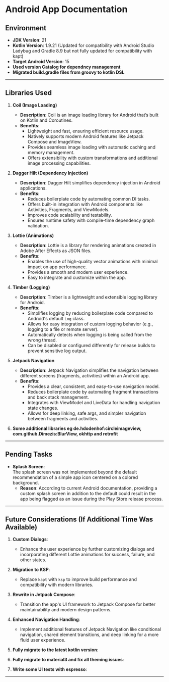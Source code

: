 # Android App Documentation

## Environment

- **JDK Version**: 21  
- **Kotlin Version**: 1.9.21 (Updated for compatibility with Android Studio Ladybug and Gradle 8.9 but not fully updated for compatibility with kapt)  
- **Target Android Version**: 15  
- **Used version Catalog for dependncy management**
- **Migrated build.gradle files from groovy to kotlin DSL**

---

## Libraries Used

1. **Coil (Image Loading)**  
   - **Description**: Coil is an image loading library for Android that’s built on Kotlin and Coroutines.  
   - **Benefits**:  
     - Lightweight and fast, ensuring efficient resource usage.  
     - Natively supports modern Android features like Jetpack Compose and ImageView.  
     - Provides seamless image loading with automatic caching and memory management.  
     - Offers extensibility with custom transformations and additional image processing capabilities.  

2. **Dagger Hilt (Dependency Injection)**  
   - **Description**: Dagger Hilt simplifies dependency injection in Android applications.  
   - **Benefits**:  
     - Reduces boilerplate code by automating common DI tasks.  
     - Offers built-in integration with Android components like Activities, Fragments, and ViewModels.  
     - Improves code scalability and testability.  
     - Ensures runtime safety with compile-time dependency graph validation.  

3. **Lottie (Animations)**  
   - **Description**: Lottie is a library for rendering animations created in Adobe After Effects as JSON files.  
   - **Benefits**:  
     - Enables the use of high-quality vector animations with minimal impact on app performance.  
     - Provides a smooth and modern user experience.   
     - Easy to integrate and customize within the app.  

4. **Timber (Logging)**  
   - **Description**: Timber is a lightweight and extensible logging library for Android.  
   - **Benefits**:  
     - Simplifies logging by reducing boilerplate code compared to Android's default `Log` class.  
     - Allows for easy integration of custom logging behavior (e.g., logging to a file or remote server).  
     - Automatically detects when logging is being called from the wrong thread.  
     - Can be disabled or configured differently for release builds to prevent sensitive log output.  

5. **Jetpack Navigation**  
   - **Description**: Jetpack Navigation simplifies the navigation between different screens (fragments, activities) within an Android app.  
   - **Benefits**:  
     - Provides a clear, consistent, and easy-to-use navigation model.  
     - Reduces boilerplate code by automating fragment transactions and back stack management.  
     - Integrates with ViewModel and LiveData for handling navigation state changes.  
     - Allows for deep linking, safe args, and simpler navigation between fragments and activities.

6. **Some additional libraries eg de.hdodenhof:circleimageview, com.github.Dimezis:BlurView, okhttp and retrofit**

---

## Pending Tasks

- **Splash Screen**:  
  The splash screen was not implemented beyond the default recommendation of a simple app icon centered on a colored background.  
  - **Reason**: According to current Android documentation, providing a custom splash screen in addition to the default could result in the app being flagged as an issue during the Play Store release process.

---

## Future Considerations (If Additional Time Was Available)

1. **Custom Dialogs**:  
   - Enhance the user experience by further customizing dialogs and incorporating different Lottie animations for success, failure, and other states.

2. **Migration to KSP**:  
   - Replace `kapt` with `ksp` to improve build performance and compatibility with modern libraries.

3. **Rewrite in Jetpack Compose**:  
   - Transition the app's UI framework to Jetpack Compose for better maintainability and modern design patterns.

4. **Enhanced Navigation Handling**:  
   - Implement additional features of Jetpack Navigation like conditional navigation, shared element transitions, and deep linking for a more fluid user experience.

5. **Fully migrate to the latest kotlin version**:  

6. **Fully migrate to material3 and fix all theming issues**:

7. **Write some UI tests with espresso**:

---

